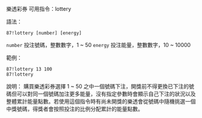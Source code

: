 樂透彩券
可用指令：lottery

語法：
```
87!lottery [number] [energy]
```
`number` 投注號碼，整數數字，1 ~ 50
`energy` 投注能量，整數數字，10 ~ 10000

範例：
```
87!lottery 13 100
87!lottery
```
說明：
購買樂透彩券選擇 1 ~ 50 之中一個號碼下注，開獎前不得更換已下注的號碼但可以對同一個號碼加注更多能量，沒有指定參數時會顯示自己下注的狀況以及整體累計能量點數。若使用這個指令時有尚未開獎的樂透會從號碼中隨機挑選一個中獎號碼，得獎者會按照投注的比例分配累計的能量點數。
